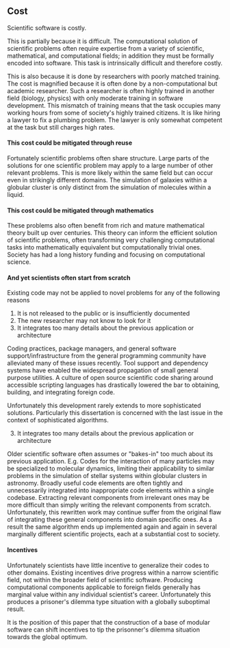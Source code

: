 
Cost
----

Scientific software is costly.  

This is partially because it is difficult. The computational solution of scientific problems often require expertise from a variety of scientific, mathematical, and computational fields; in addition they must be formally encoded into software.  This task is intrinsically difficult and therefore costly.  

This is also because it is done by researchers with poorly matched training.  The cost is magnified because it is often done by a non-computational but academic researcher.  Such a researcher is often highly trained in another field (biology, physics) with only moderate training in software development.  This mismatch of training means that the task occupies many working hours from some of society's highly trained citizens.  It is like hiring a lawyer to fix a plumbing problem.  The lawyer is only somewhat competent at the task but still charges high rates.


#### This cost could be mitigated through reuse

Fortunately scientific problems often share structure.  Large parts of the solutions for one scientific problem may apply to a large number of other relevant problems.  This is more likely within the same field but can occur even in strikingly different domains.  The simulation of galaxies within a globular cluster is only distinct from the simulation of molecules within a liquid.

#### This cost could be mitigated through mathematics

These problems also often benefit from rich and mature mathematical theory built up over centuries.  This theory can inform the efficient solution of scientific problems, often transforming very challenging computational tasks into mathematically equivalent but computationally trivial ones.  Society has had a long history funding and focusing on computational science.

#### And yet scientists often start from scratch

Existing code may not be applied to novel problems for any of the following reasons

1.  It is not released to the public or is insufficiently documented
2.  The new researcher may not know to look for it
3.  It integrates too many details about the previous application or architecture

Coding practices, package managers, and general software support/infrastructure from the general programming community have alleviated many of these issues recently.  Tool support and dependency systems have enabled the widespread propagation of small general purpose utilities.  A culture of open source scientific code sharing around accessible scripting languages has drastically lowered the bar to obtaining, building, and integrating foreign code.

Unfortunately this development rarely extends to more sophisticated solutions.  Particularly this dissertation is concerned with the last issue in the context of sophisticated algorithms. 

3.  It integrates too many details about the previous application or architecture

Older scientific software often assumes or "bakes-in" too much about its previous application.  E.g. Codes for the interaction of many particles may be specialized to molecular dynamics, limiting their applicability to similar problems in the simulation of stellar systems within globular clusters in astronomy.  Broadly useful code elements are often tightly and unnecessarily integrated into inappropriate code elements within a single codebase.  Extracting relevant components from irrelevant ones may be more difficult than simply writing the relevant components from scratch.  Unfortunately, this rewritten work may continue suffer from the original flaw of integrating these general components into domain specific ones.  As a result the same algorithm ends up implemented again and again in several marginally different scientific projects, each at a substantial cost to society.

#### Incentives 

Unfortunately scientists have little incentive to generalize their codes to other domains.  Existing incentives drive progress within a narrow scientific field, not within the broader field of scientific software.  Producing computational components applicable to foreign fields generally has marginal value within any individual scientist's career.  Unfortunately this produces a prisoner's dilemma type situation with a globally suboptimal result.

It is the position of this paper that the construction of a base of modular software can shift incentives to tip the prisonner's dilemma situation towards the global optimum.
